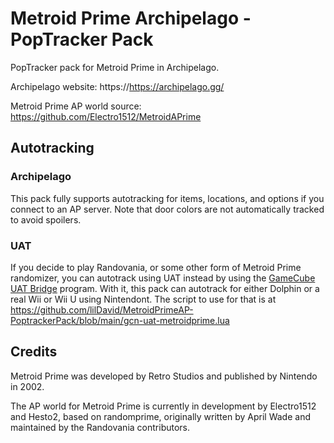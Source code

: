# Metroid Prime Archipelago - PopTracker Pack

PopTracker pack for Metroid Prime in Archipelago.

Archipelago website: https://https://archipelago.gg/

Metroid Prime AP world source: https://github.com/Electro1512/MetroidAPrime

## Autotracking

### Archipelago

This pack fully supports autotracking for items, locations, and options if you connect to an AP server.
Note that door colors are not automatically tracked to avoid spoilers.

### UAT

If you decide to play Randovania, or some other form of Metroid Prime randomizer, you can autotrack using UAT instead
by using the [GameCube UAT Bridge](https://github.com/lilDavid/GameCube-UAT-Bridge) program. With it, this pack can
autotrack for either Dolphin or a real Wii or Wii U using Nintendont. The script to use for that is at
https://github.com/lilDavid/MetroidPrimeAP-PoptrackerPack/blob/main/gcn-uat-metroidprime.lua

## Credits

Metroid Prime was developed by Retro Studios and published by Nintendo in 2002.

The AP world for Metroid Prime is currently in development by Electro1512 and Hesto2, based on
randomprime, originally written by April Wade and maintained by the Randovania contributors.
